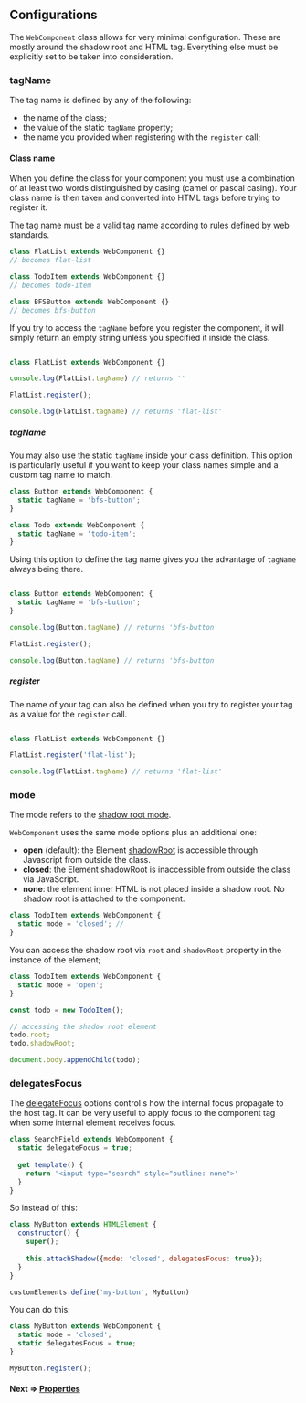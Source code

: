 ## Configurations
The `WebComponent` class allows for very minimal configuration. These are mostly around the
shadow root and HTML tag. Everything else must be explicitly set to be taken into consideration.

### tagName
The tag name is defined by any of the following:
- the name of the class;
- the value of the static `tagName` property;
- the name you provided when registering with the `register` call;

#### Class name
When you define the class for your component you must use a combination of at least two words
distinguished by casing (camel or pascal casing).
Your class name is then taken and converted into HTML tags before trying to register it.

The tag name must be a [valid tag name](https://html.spec.whatwg.org/multipage/custom-elements.html#valid-custom-element-name)
according to rules defined by web standards.

```js
class FlatList extends WebComponent {}
// becomes flat-list

class TodoItem extends WebComponent {}
// becomes todo-item

class BFSButton extends WebComponent {}
// becomes bfs-button
```

If you try to access the `tagName` before you register the component, it will simply return
an empty string unless you specified it inside the class.

```js

class FlatList extends WebComponent {}

console.log(FlatList.tagName) // returns ''

FlatList.register();

console.log(FlatList.tagName) // returns 'flat-list'

```

##### tagName
You may also use the static `tagName` inside your class definition. This option is particularly useful
if you want to keep your class names simple and a custom tag name to match.

```js
class Button extends WebComponent {
  static tagName = 'bfs-button';
}

class Todo extends WebComponent {
  static tagName = 'todo-item';
}
```

Using this option to define the tag name gives you the advantage of `tagName` always being there.

```js

class Button extends WebComponent {
  static tagName = 'bfs-button';
}

console.log(Button.tagName) // returns 'bfs-button'

FlatList.register();

console.log(Button.tagName) // returns 'bfs-button'

```

##### register
The name of your tag can also be defined when you try to register your tag as a value for the `register` call.

```js

class FlatList extends WebComponent {}

FlatList.register('flat-list');

console.log(FlatList.tagName) // returns 'flat-list'

```


### mode
The mode refers to the [shadow root mode](https://developer.mozilla.org/en-US/docs/Web/API/ShadowRoot/mode).

`WebComponent` uses the same mode options plus an additional one:
- **open** (default): the Element [shadowRoot](https://developer.mozilla.org/en-US/docs/Web/API/Element/shadowRoot) is accessible through Javascript from outside the class.
- **closed**: the Element shadowRoot is inaccessible from outside the class via JavaScript.
- **none**: the element inner HTML is not placed inside a shadow root. No shadow root is attached to the component.

```js
class TodoItem extends WebComponent {
  static mode = 'closed'; //
}
```

You can access the shadow root via `root` and `shadowRoot` property in the instance of the element;

```js
class TodoItem extends WebComponent {
  static mode = 'open';
}

const todo = new TodoItem();

// accessing the shadow root element
todo.root;
todo.shadowRoot;

document.body.appendChild(todo);

```

### delegatesFocus
The [delegateFocus](https://developer.mozilla.org/en-US/docs/Web/API/ShadowRoot/delegatesFocus) options control s
how the internal focus propagate to the host tag. It can be very useful to apply focus to the component tag when
some internal element receives focus.

```js
class SearchField extends WebComponent {
  static delegateFocus = true;
  
  get template() {
    return '<input type="search" style="outline: none">'
  }
}
```

So instead of this:

```js
class MyButton extends HTMLElement {
  constructor() {
    super();
    
    this.attachShadow({mode: 'closed', delegatesFocus: true});
  }
}

customElements.define('my-button', MyButton)
```

You can do this:

```js
class MyButton extends WebComponent {
  static mode = 'closed';
  static delegatesFocus = true;
}

MyButton.register();
```


#### Next => [Properties](https://github.com/beforesemicolon/cwco/blob/master/docs/properties.md)
